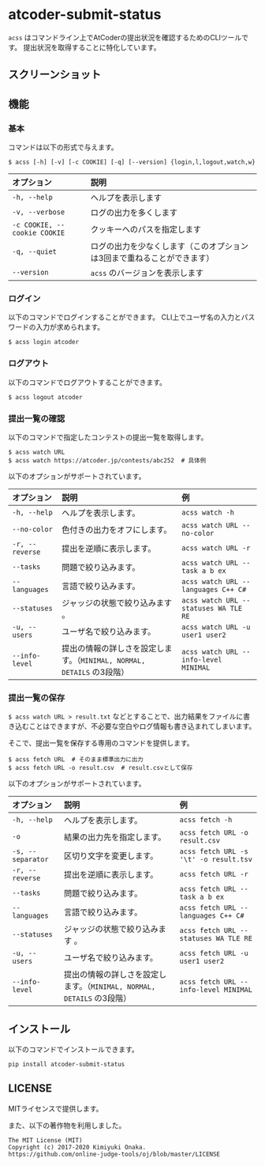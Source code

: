 # atcoder-submit-status

`acss` はコマンドライン上でAtCoderの提出状況を確認するためのCLIツールです。
提出状況を取得することに特化しています。

## スクリーンショット

## 機能

### 基本

コマンドは以下の形式で与えます。

```shell
$ acss [-h] [-v] [-c COOKIE] [-q] [--version] {login,l,logout,watch,w} 
```

|オプション|説明|
|:-|:-|
| `-h, --help` | ヘルプを表示します |
| `-v, --verbose` | ログの出力を多くします |
| `-c COOKIE, --cookie COOKIE` | クッキーへのパスを指定します |
| `-q, --quiet` | ログの出力を少なくします（このオプションは3回まで重ねることができます） |
| `--version` | `acss` のバージョンを表示します |

### ログイン

以下のコマンドでログインすることができます。
CLI上でユーザ名の入力とパスワードの入力が求められます。

```shell
$ acss login atcoder
```

### ログアウト

以下のコマンドでログアウトすることができます。

```shell
$ acss logout atcoder
```

### 提出一覧の確認

以下のコマンドで指定したコンテストの提出一覧を取得します。

```shell
$ acss watch URL
$ acss watch https://atcoder.jp/contests/abc252  # 具体例
```

以下のオプションがサポートされています。

|オプション|説明|例|
|:-|:-|:-|
| `-h, --help` | ヘルプを表示します。 | `acss watch -h` |
| `--no-color` | 色付きの出力をオフにします。 | `acss watch URL --no-color` |
| `-r, --reverse` | 提出を逆順に表示します。 | `acss watch URL -r` |
| `--tasks` | 問題で絞り込みます。 | `acss watch URL --task a b ex` |
| `--languages` | 言語で絞り込みます。 | `acss watch URL --languages C++ C#` |
| `--statuses` | ジャッジの状態で絞り込みます 。| `acss watch URL --statuses WA TLE RE` |
| `-u, --users`| ユーザ名で絞り込みます。 | `acss watch URL -u user1 user2` |
| `--info-level` | 提出の情報の詳しさを設定します。（`MINIMAL, NORMAL, DETAILS` の3段階） | `acss watch URL --info-level MINIMAL` |

### 提出一覧の保存

`$ acss watch URL > result.txt` などとすることで、出力結果をファイルに書き込むことはできますが、不必要な空白やログ情報も書き込まれてしまいます。

そこで、提出一覧を保存する専用のコマンドを提供します。

```shell
$ acss fetch URL  # そのまま標準出力に出力
$ acss fetch URL -o result.csv  # result.csvとして保存
```

以下のオプションがサポートされています。

|オプション|説明|例|
|:-|:-|:-|
| `-h, --help` | ヘルプを表示します。 | `acss fetch -h` |
| `-o` | 結果の出力先を指定します。 | `acss fetch URL -o result.csv` |
| `-s, --separator` | 区切り文字を変更します。 | `acss fetch URL -s '\t' -o result.tsv` |
| `-r, --reverse` | 提出を逆順に表示します。 | `acss fetch URL -r` |
| `--tasks` | 問題で絞り込みます。 | `acss fetch URL --task a b ex` |
| `--languages` | 言語で絞り込みます。 | `acss fetch URL --languages C++ C#` |
| `--statuses` | ジャッジの状態で絞り込みます 。| `acss fetch URL --statuses WA TLE RE` |
| `-u, --users`| ユーザ名で絞り込みます。 | `acss fetch URL -u user1 user2` |
| `--info-level` | 提出の情報の詳しさを設定します。（`MINIMAL, NORMAL, DETAILS` の3段階） | `acss fetch URL --info-level MINIMAL` |


## インストール

以下のコマンドでインストールできます。

```shell
pip install atcoder-submit-status
```

<!-- ## FAQ -->

## LICENSE

MITライセンスで提供します。

また、以下の著作物を利用しました。

```
The MIT License (MIT)
Copyright (c) 2017-2020 Kimiyuki Onaka.
https://github.com/online-judge-tools/oj/blob/master/LICENSE
```
